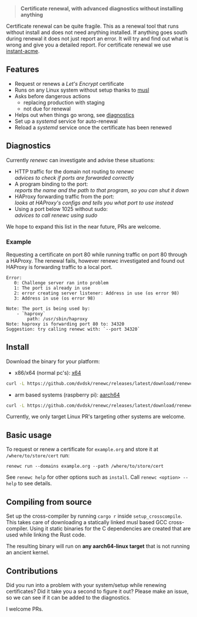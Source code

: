 > **Certificate renewal, with advanced diagnostics without installing anything**

Certificate renewal can be quite fragile. This as a renewal tool that runs without install and does not need anything installed. If anything goes south during renewal it does not just report an error. It will try and find out what is wrong and give you a detailed report. For certificate renewal we use [instant-acme](https://crates.io/crates/instant-acme). 

## Features 
 - Request or renews a *Let's Encrypt* certificate
 - Runs on any Linux system without setup thanks to [musl](https://musl.libc.org/about.html)
 - Asks before dangerous actions 
    - replacing production with staging
    - not due for renewal
 - Helps out when things go wrong, see [diagnostics](#diagnostics) 
 - Set up a *systemd* service for auto-renewal
 - Reload a *systemd* service once the certificate has been renewed

## Diagnostics
Currently *renewc* can investigate and advise these situations:

 - HTTP traffic for the domain not routing to *renewc*  
*advices to check if ports are forwarded correctly*
 - A program binding to the port:  
*reports the name and the path to that program, so you can shut it down*
 - HAProxy forwarding traffic from the port:  
*looks at HAProxy's configs and tells you what port to use instead*
 - Using a port below 1025 without sudo:  
*advices to call *renewc* using sudo*

We hope to expand this list in the near future, PRs are welcome.

### Example
Requesting a certificate on port 80 while running traffic on port 80 through a HAProxy. The renewal fails, however renewc investigated and found out HAProxy is forwarding traffic to a local port.

```
Error:
   0: Challenge server ran into problem
   1: The port is already in use
   2: error creating server listener: Address in use (os error 98)
   3: Address in use (os error 98)

Note: The port is being used by:
	- `haproxy`
		path: /usr/sbin/haproxy
Note: haproxy is forwarding port 80 to: 34320
Suggestion: try calling renewc with: `--port 34320`
```

## Install
Download the binary for your platform:
- x86/x64 (normal pc's): [x64](https://github.com/dvdsk/renewc/releases/latest/download/renewc_x64)  
```bash
curl -L https://github.com/dvdsk/renewc/releases/latest/download/renewc_x64 -o renewc
``` 
- arm based systems (raspberry pi): [aarch64](https://github.com/dvdsk/renewc/releases/latest/download/renewc_aarch64)
```bash
curl -L https://github.com/dvdsk/renewc/releases/latest/download/renewc_aarch64 -o renewc
``` 

Currently, we only target Linux PR's targeting other systems are welcome.

## Basic usage
To request or renew a certificate for `example.org` and store it at `/where/to/store/cert` run: 
```
renewc run --domains example.org --path /where/to/store/cert
``` 
See `renewc help` for other options such as `install`. Call `renewc <option> --help` to see details.

## Compiling from source
Set up the cross-compiler by running `cargo r` inside `setup_crosscompile`. This takes care of downloading a statically linked musl based GCC cross-compiler. Using it static binaries for the C dependencies are created that are used while linking the Rust code. 

The resulting binary will run on **any aarch64-linux target** that is not running an ancient kernel.

## Contributions
Did you run into a problem with your system/setup while renewing certificates? Did it take you a second to figure it out? Please make an issue, so we can see if it can be added to the diagnostics. 

I welcome PRs.
